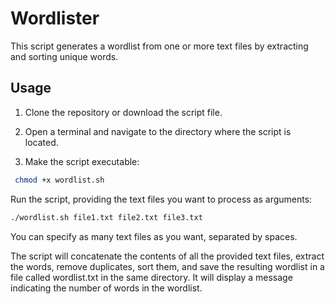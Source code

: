 # Wordlister

This script generates a wordlist from one or more text files by extracting and sorting unique words.

## Usage

1. Clone the repository or download the script file.

2. Open a terminal and navigate to the directory where the script is located.

3. Make the script executable:
```bash
 chmod +x wordlist.sh
```
 
Run the script, providing the text files you want to process as arguments:

```bash
./wordlist.sh file1.txt file2.txt file3.txt

```
You can specify as many text files as you want, separated by spaces.

The script will concatenate the contents of all the provided text files, extract the words, remove duplicates, sort them, and save the resulting wordlist in a file called wordlist.txt in the same directory. It will display a message indicating the number of words in the wordlist.
